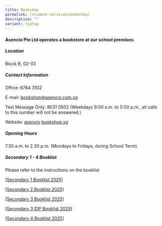 ```yaml
---
title: Bookshop
permalink: /student-services/bookshop/
description: ""
variant: tiptap
---
```

<h4>Asencio Pte Ltd operates a bookstore at our school premises.</h4>
<h5>Location</h5>
<p>Block B, 02-03</p>
<h5>Contact Information</h5>
<p>Office: 6764 3102</p>
<p>E-mail:&nbsp;<a href="mailto:bookshop@asencio.com.sg" rel="noopener noreferrer nofollow" target="_blank">bookshop@asencio.com.sg</a>
</p>
<p>Text Message Only: 8031 0502 (Weekdays 9:00 a.m. to 5:00 p.m., all calls
to this number will not be answered.)</p>
<p>Website:&nbsp;<a href="http://www.asencio.com.sg/" rel="noopener noreferrer nofollow" target="_blank">asencio</a>
<a href="http://asenciobookshop.sg" rel="noopener noreferrer nofollow" target="_blank">bookshop.sg</a>
</p>
<h5>Opening Hours</h5>
<p>7.30 a.m. to 2.30 p.m. (Mondays to Fridays, during School Term)</p>
<h5>Secondary 1 - 4 Booklist</h5>
<p>Please refer to the instructions on the booklist</p>
<p><a href="/files/School_of_Science___Technology_Sec_1.pdf" rel="noopener noreferrer nofollow" target="_blank">[Secondary 1 Booklist 2025]</a>
</p>
<p><a href="/files/School_of_Science___Technology_Sec_2.pdf" rel="noopener noreferrer nofollow" target="_blank">[Secondary 2 Booklist 2025]</a>
</p>
<p><a href="/files/School_of_Science___Technology_Sec_3.pdf" rel="noopener noreferrer nofollow" target="_blank">[Secondary 3 Booklist 2025]</a>
</p>
<p><a href="/files/School_of_Science___Technology_Sec_3_IDP.pdf" rel="noopener noreferrer nofollow" target="_blank">[Secondary 3 IDP Booklist 2025]</a>
</p>
<p><a href="/files/School_of_Science___Technology_Sec_4.pdf" rel="noopener noreferrer nofollow" target="_blank">[Secondary 4 Booklist 2025]</a>
</p>